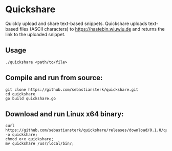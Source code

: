 # Quickshare
Quickly upload and share text-based snippets. Quickshare uploads text-based files (ASCII characters) to https://hastebin.wiuwiu.de and returns the link to the uploaded snippet.

## Usage
```
./quickshare <path/to/file>
```

## Compile and run from source:
```
git clone https://github.com/sebastiansterk/quickshare.git
cd quickshare
go build quickshare.go
```

## Download and run Linux x64 binary:
```
curl https://github.com/sebastiansterk/quickshare/releases/download/0.1.0/quickshare_0.1.0_linux_x86_64 -o quickshare; 
chmod o+x quickshare; 
mv quickshare /usr/local/bin/;
```
